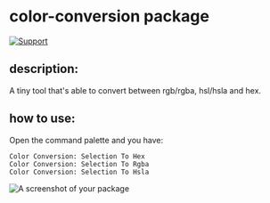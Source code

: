 # color-conversion package

[![Support](https://supporter.60devs.com/api/b/458567f23de2355cbd6f551a6637e702)](https://supporter.60devs.com/give/458567f23de2355cbd6f551a6637e702)

## description:
A tiny tool that's able to convert between rgb/rgba, hsl/hsla and hex.

## how to use:
Open the command palette and you have:
```
Color Conversion: Selection To Hex
Color Conversion: Selection To Rgba
Color Conversion: Selection To Hsla
```

![A screenshot of your package](https://f.cloud.github.com/assets/69169/2290250/c35d867a-a017-11e3-86be-cd7c5bf3ff9b.gif)
